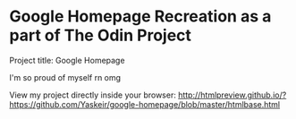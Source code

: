 # Google Homepage Recreation as a part of The Odin Project
Project title: Google Homepage

I'm so proud of myself rn omg

View my project directly inside your browser: http://htmlpreview.github.io/?https://github.com/Yaskeir/google-homepage/blob/master/htmlbase.html
